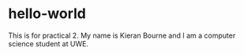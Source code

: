# hello-world
This is for practical 2.
My name is Kieran Bourne and I am a computer science student at UWE.
